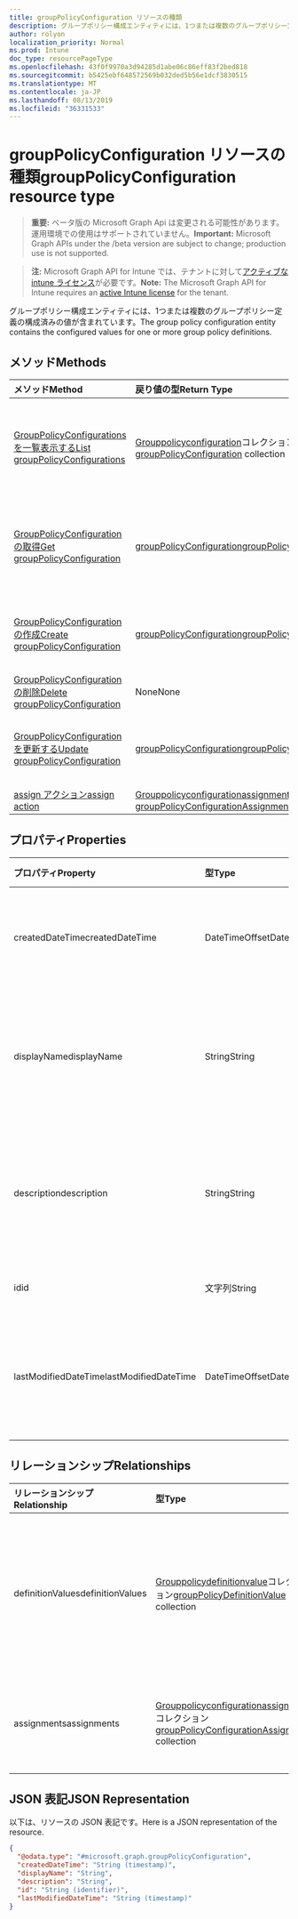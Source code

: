 ```yaml
---
title: groupPolicyConfiguration リソースの種類
description: グループポリシー構成エンティティには、1つまたは複数のグループポリシー定義の構成済みの値が含まれています。
author: rolyon
localization_priority: Normal
ms.prod: Intune
doc_type: resourcePageType
ms.openlocfilehash: 43f0f9970a3d94285d1abe06c86eff83f2bed818
ms.sourcegitcommit: b5425ebf648572569b032ded5b56e1dcf3830515
ms.translationtype: MT
ms.contentlocale: ja-JP
ms.lasthandoff: 08/13/2019
ms.locfileid: "36331533"
---
```

# <a name="grouppolicyconfiguration-resource-type"></a><span data-ttu-id="da3e2-103">groupPolicyConfiguration リソースの種類</span><span class="sxs-lookup"><span data-stu-id="da3e2-103">groupPolicyConfiguration resource type</span></span>

> <span data-ttu-id="da3e2-104">**重要:** ベータ版の Microsoft Graph Api は変更される可能性があります。運用環境での使用はサポートされていません。</span><span class="sxs-lookup"><span data-stu-id="da3e2-104">**Important:** Microsoft Graph APIs under the /beta version are subject to change; production use is not supported.</span></span>

> <span data-ttu-id="da3e2-105">**注:** Microsoft Graph API for Intune では、テナントに対して[アクティブな intune ライセンス](https://go.microsoft.com/fwlink/?linkid=839381)が必要です。</span><span class="sxs-lookup"><span data-stu-id="da3e2-105">**Note:** The Microsoft Graph API for Intune requires an [active Intune license](https://go.microsoft.com/fwlink/?linkid=839381) for the tenant.</span></span>

<span data-ttu-id="da3e2-106">グループポリシー構成エンティティには、1つまたは複数のグループポリシー定義の構成済みの値が含まれています。</span><span class="sxs-lookup"><span data-stu-id="da3e2-106">The group policy configuration entity contains the configured values for one or more group policy definitions.</span></span>

## <a name="methods"></a><span data-ttu-id="da3e2-107">メソッド</span><span class="sxs-lookup"><span data-stu-id="da3e2-107">Methods</span></span>
|<span data-ttu-id="da3e2-108">メソッド</span><span class="sxs-lookup"><span data-stu-id="da3e2-108">Method</span></span>|<span data-ttu-id="da3e2-109">戻り値の型</span><span class="sxs-lookup"><span data-stu-id="da3e2-109">Return Type</span></span>|<span data-ttu-id="da3e2-110">説明</span><span class="sxs-lookup"><span data-stu-id="da3e2-110">Description</span></span>|
|:---|:---|:---|
|[<span data-ttu-id="da3e2-111">GroupPolicyConfigurations を一覧表示する</span><span class="sxs-lookup"><span data-stu-id="da3e2-111">List groupPolicyConfigurations</span></span>](../api/intune-grouppolicy-grouppolicyconfiguration-list.md)|<span data-ttu-id="da3e2-112">[Grouppolicyconfiguration](../resources/intune-grouppolicy-grouppolicyconfiguration.md)コレクション</span><span class="sxs-lookup"><span data-stu-id="da3e2-112">[groupPolicyConfiguration](../resources/intune-grouppolicy-grouppolicyconfiguration.md) collection</span></span>|<span data-ttu-id="da3e2-113">[Grouppolicyconfiguration](../resources/intune-grouppolicy-grouppolicyconfiguration.md)オブジェクトのプロパティとリレーションシップをリストします。</span><span class="sxs-lookup"><span data-stu-id="da3e2-113">List properties and relationships of the [groupPolicyConfiguration](../resources/intune-grouppolicy-grouppolicyconfiguration.md) objects.</span></span>|
|[<span data-ttu-id="da3e2-114">GroupPolicyConfiguration の取得</span><span class="sxs-lookup"><span data-stu-id="da3e2-114">Get groupPolicyConfiguration</span></span>](../api/intune-grouppolicy-grouppolicyconfiguration-get.md)|[<span data-ttu-id="da3e2-115">groupPolicyConfiguration</span><span class="sxs-lookup"><span data-stu-id="da3e2-115">groupPolicyConfiguration</span></span>](../resources/intune-grouppolicy-grouppolicyconfiguration.md)|<span data-ttu-id="da3e2-116">[Grouppolicyconfiguration](../resources/intune-grouppolicy-grouppolicyconfiguration.md)オブジェクトのプロパティとリレーションシップを読み取ります。</span><span class="sxs-lookup"><span data-stu-id="da3e2-116">Read properties and relationships of the [groupPolicyConfiguration](../resources/intune-grouppolicy-grouppolicyconfiguration.md) object.</span></span>|
|[<span data-ttu-id="da3e2-117">GroupPolicyConfiguration の作成</span><span class="sxs-lookup"><span data-stu-id="da3e2-117">Create groupPolicyConfiguration</span></span>](../api/intune-grouppolicy-grouppolicyconfiguration-create.md)|[<span data-ttu-id="da3e2-118">groupPolicyConfiguration</span><span class="sxs-lookup"><span data-stu-id="da3e2-118">groupPolicyConfiguration</span></span>](../resources/intune-grouppolicy-grouppolicyconfiguration.md)|<span data-ttu-id="da3e2-119">新しい[Grouppolicyconfiguration](../resources/intune-grouppolicy-grouppolicyconfiguration.md)オブジェクトを作成します。</span><span class="sxs-lookup"><span data-stu-id="da3e2-119">Create a new [groupPolicyConfiguration](../resources/intune-grouppolicy-grouppolicyconfiguration.md) object.</span></span>|
|[<span data-ttu-id="da3e2-120">GroupPolicyConfiguration の削除</span><span class="sxs-lookup"><span data-stu-id="da3e2-120">Delete groupPolicyConfiguration</span></span>](../api/intune-grouppolicy-grouppolicyconfiguration-delete.md)|<span data-ttu-id="da3e2-121">None</span><span class="sxs-lookup"><span data-stu-id="da3e2-121">None</span></span>|<span data-ttu-id="da3e2-122">[Grouppolicyconfiguration](../resources/intune-grouppolicy-grouppolicyconfiguration.md)を削除します。</span><span class="sxs-lookup"><span data-stu-id="da3e2-122">Deletes a [groupPolicyConfiguration](../resources/intune-grouppolicy-grouppolicyconfiguration.md).</span></span>|
|[<span data-ttu-id="da3e2-123">GroupPolicyConfiguration を更新する</span><span class="sxs-lookup"><span data-stu-id="da3e2-123">Update groupPolicyConfiguration</span></span>](../api/intune-grouppolicy-grouppolicyconfiguration-update.md)|[<span data-ttu-id="da3e2-124">groupPolicyConfiguration</span><span class="sxs-lookup"><span data-stu-id="da3e2-124">groupPolicyConfiguration</span></span>](../resources/intune-grouppolicy-grouppolicyconfiguration.md)|<span data-ttu-id="da3e2-125">[Grouppolicyconfiguration](../resources/intune-grouppolicy-grouppolicyconfiguration.md)オブジェクトのプロパティを更新します。</span><span class="sxs-lookup"><span data-stu-id="da3e2-125">Update the properties of a [groupPolicyConfiguration](../resources/intune-grouppolicy-grouppolicyconfiguration.md) object.</span></span>|
|[<span data-ttu-id="da3e2-126">assign アクション</span><span class="sxs-lookup"><span data-stu-id="da3e2-126">assign action</span></span>](../api/intune-grouppolicy-grouppolicyconfiguration-assign.md)|<span data-ttu-id="da3e2-127">[Grouppolicyconfigurationassignment](../resources/intune-grouppolicy-grouppolicyconfigurationassignment.md)コレクション</span><span class="sxs-lookup"><span data-stu-id="da3e2-127">[groupPolicyConfigurationAssignment](../resources/intune-grouppolicy-grouppolicyconfigurationassignment.md) collection</span></span>|<span data-ttu-id="da3e2-128">まだ文書化されていません</span><span class="sxs-lookup"><span data-stu-id="da3e2-128">Not yet documented</span></span>|

## <a name="properties"></a><span data-ttu-id="da3e2-129">プロパティ</span><span class="sxs-lookup"><span data-stu-id="da3e2-129">Properties</span></span>
|<span data-ttu-id="da3e2-130">プロパティ</span><span class="sxs-lookup"><span data-stu-id="da3e2-130">Property</span></span>|<span data-ttu-id="da3e2-131">型</span><span class="sxs-lookup"><span data-stu-id="da3e2-131">Type</span></span>|<span data-ttu-id="da3e2-132">説明</span><span class="sxs-lookup"><span data-stu-id="da3e2-132">Description</span></span>|
|:---|:---|:---|
|<span data-ttu-id="da3e2-133">createdDateTime</span><span class="sxs-lookup"><span data-stu-id="da3e2-133">createdDateTime</span></span>|<span data-ttu-id="da3e2-134">DateTimeOffset</span><span class="sxs-lookup"><span data-stu-id="da3e2-134">DateTimeOffset</span></span>|<span data-ttu-id="da3e2-135">オブジェクトが作成された日付と時刻。</span><span class="sxs-lookup"><span data-stu-id="da3e2-135">The date and time the object was created.</span></span>|
|<span data-ttu-id="da3e2-136">displayName</span><span class="sxs-lookup"><span data-stu-id="da3e2-136">displayName</span></span>|<span data-ttu-id="da3e2-137">String</span><span class="sxs-lookup"><span data-stu-id="da3e2-137">String</span></span>|<span data-ttu-id="da3e2-138">ユーザーが指定した resource オブジェクトの名前。</span><span class="sxs-lookup"><span data-stu-id="da3e2-138">User provided name for the resource object.</span></span>|
|<span data-ttu-id="da3e2-139">description</span><span class="sxs-lookup"><span data-stu-id="da3e2-139">description</span></span>|<span data-ttu-id="da3e2-140">String</span><span class="sxs-lookup"><span data-stu-id="da3e2-140">String</span></span>|<span data-ttu-id="da3e2-141">ユーザーが指定した resource オブジェクトの説明。</span><span class="sxs-lookup"><span data-stu-id="da3e2-141">User provided description for the resource object.</span></span>|
|<span data-ttu-id="da3e2-142">id</span><span class="sxs-lookup"><span data-stu-id="da3e2-142">id</span></span>|<span data-ttu-id="da3e2-143">文字列</span><span class="sxs-lookup"><span data-stu-id="da3e2-143">String</span></span>|<span data-ttu-id="da3e2-144">エンティティのキー。</span><span class="sxs-lookup"><span data-stu-id="da3e2-144">Key of the entity.</span></span>|
|<span data-ttu-id="da3e2-145">lastModifiedDateTime</span><span class="sxs-lookup"><span data-stu-id="da3e2-145">lastModifiedDateTime</span></span>|<span data-ttu-id="da3e2-146">DateTimeOffset</span><span class="sxs-lookup"><span data-stu-id="da3e2-146">DateTimeOffset</span></span>|<span data-ttu-id="da3e2-147">エンティティが最後に変更された日付と時刻。</span><span class="sxs-lookup"><span data-stu-id="da3e2-147">The date and time the entity was last modified.</span></span>|

## <a name="relationships"></a><span data-ttu-id="da3e2-148">リレーションシップ</span><span class="sxs-lookup"><span data-stu-id="da3e2-148">Relationships</span></span>
|<span data-ttu-id="da3e2-149">リレーションシップ</span><span class="sxs-lookup"><span data-stu-id="da3e2-149">Relationship</span></span>|<span data-ttu-id="da3e2-150">型</span><span class="sxs-lookup"><span data-stu-id="da3e2-150">Type</span></span>|<span data-ttu-id="da3e2-151">説明</span><span class="sxs-lookup"><span data-stu-id="da3e2-151">Description</span></span>|
|:---|:---|:---|
|<span data-ttu-id="da3e2-152">definitionValues</span><span class="sxs-lookup"><span data-stu-id="da3e2-152">definitionValues</span></span>|<span data-ttu-id="da3e2-153">[Grouppolicydefinitionvalue](../resources/intune-grouppolicy-grouppolicydefinitionvalue.md)コレクション</span><span class="sxs-lookup"><span data-stu-id="da3e2-153">[groupPolicyDefinitionValue](../resources/intune-grouppolicy-grouppolicydefinitionvalue.md) collection</span></span>|<span data-ttu-id="da3e2-154">構成に対して有効または無効にされたグループポリシー定義の値のリスト。</span><span class="sxs-lookup"><span data-stu-id="da3e2-154">The list of enabled or disabled group policy definition values for the configuration.</span></span>|
|<span data-ttu-id="da3e2-155">assignments</span><span class="sxs-lookup"><span data-stu-id="da3e2-155">assignments</span></span>|<span data-ttu-id="da3e2-156">[Grouppolicyconfigurationassignment](../resources/intune-grouppolicy-grouppolicyconfigurationassignment.md)コレクション</span><span class="sxs-lookup"><span data-stu-id="da3e2-156">[groupPolicyConfigurationAssignment](../resources/intune-grouppolicy-grouppolicyconfigurationassignment.md) collection</span></span>|<span data-ttu-id="da3e2-157">構成のグループの割り当てのリスト。</span><span class="sxs-lookup"><span data-stu-id="da3e2-157">The list of group assignments for the configuration.</span></span>|

## <a name="json-representation"></a><span data-ttu-id="da3e2-158">JSON 表記</span><span class="sxs-lookup"><span data-stu-id="da3e2-158">JSON Representation</span></span>
<span data-ttu-id="da3e2-159">以下は、リソースの JSON 表記です。</span><span class="sxs-lookup"><span data-stu-id="da3e2-159">Here is a JSON representation of the resource.</span></span>
<!-- {
  "blockType": "resource",
  "keyProperty": "id",
  "@odata.type": "microsoft.graph.groupPolicyConfiguration"
}
-->
``` json
{
  "@odata.type": "#microsoft.graph.groupPolicyConfiguration",
  "createdDateTime": "String (timestamp)",
  "displayName": "String",
  "description": "String",
  "id": "String (identifier)",
  "lastModifiedDateTime": "String (timestamp)"
}
```



